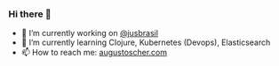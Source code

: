 ### Hi there 👋

- 🔭 I’m currently working on [@jusbrasil](https://github.com/jusbrasil)
- 🌱 I’m currently learning Clojure, Kubernetes (Devops), Elasticsearch
- 📫 How to reach me: [augustoscher.com](augustoscher.com)



<!--
<p align="center">
	<a href="https://github.com/augustoscher"><img src="https://img.shields.io/github/followers/augustoscher.svg?label=GitHub&style=social" alt="GitHub"></a>
  <a href="https://twitter.com/augustoscher"><img src="https://img.shields.io/twitter/url?style=social&url=https%3A%2F%2Ftwitter.com%2Faugustoschergm1" alt="Twitter"></a>
	<a href="https://www.linkedin.com/in/augustoscher"><img src="https://img.shields.io/badge/LinkedIn--_.svg?style=social&logo=linkedin" alt="LinkedIn"></a>
</p>


**augustoscher/augustoscher** is a ✨ _special_ ✨ repository because its `README.md` (this file) appears on your GitHub profile.

Here are some ideas to get you started:

- 🔭 I’m currently working on ...
- 🌱 I’m currently learning ...
- 👯 I’m looking to collaborate on ...
- 🤔 I’m looking for help with ...
- 💬 Ask me about ...
- 📫 How to reach me: ...
- 😄 Pronouns: ...
- ⚡ Fun fact: ...
-->
